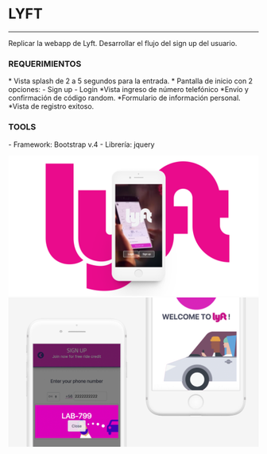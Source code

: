 <h1>LYFT</h1>
<hr>
Replicar la webapp de Lyft. Desarrollar el flujo del sign up del usuario.

<h3>REQUERIMIENTOS</h3>
* Vista splash de 2 a 5 segundos para la entrada.
* Pantalla de inicio con 2 opciones:
  - Sign up
  - Login
*Vista ingreso de número telefónico
*Envío y confirmación de código random.
*Formulario de información personal.
*Vista de registro exitoso.  

<h3>TOOLS</h3>
- Framework: Bootstrap v.4
- Librería: jquery


![Index](assets/img/iphone_mockup.png)
![Index](assets/img/views.png)
